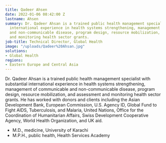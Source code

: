 ```yaml
---
title: Qadeer Ahsen
date: 2022-01-06 08:42:00 Z
lastname: Ahsen
summary: Dr. Qadeer Ahsan is a trained public health management specialist with substantial
  international experience in health systems strengthening, management of communicable
  and non-communicable disease, program design, resource mobilization, and assessment
  and monitoring health sector grants.
job-title: Technical Director, Global Health
image: "/uploads/Qadeer%20Ahsan.jpg"
solutions:
- Global Health
regions:
- Eastern Europe and Central Asia
---
```


Dr. Qadeer Ahsan is a trained public health management specialist with substantial international experience in health systems strengthening, management of communicable and non-communicable disease, program design, resource mobilization, and assessment and monitoring health sector grants. He has worked with donors and clients including the Asian Development Bank, European Commission, U.S. Agency ID, Global Fund to Fight AIDS, Tuberculosis, and Malaria, United Nations, Office for the Coordination of Humanitarian Affairs, Swiss Development Cooperative Agency, World Health Organization, and UK aid. 

* M.D., medicine, University of Karachi
* M.P.H., public health, Health Services Academy